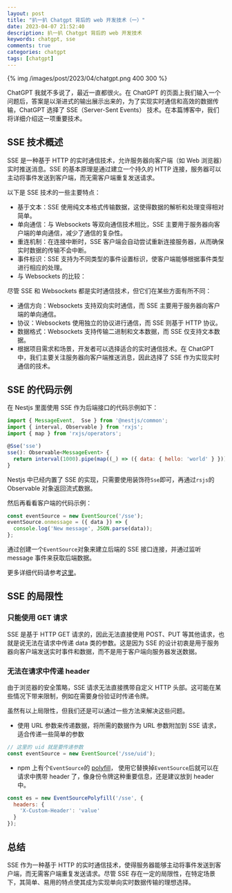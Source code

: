 ```yaml
---
layout: post
title: "扒一扒 Chatgpt 背后的 web 开发技术（一）"
date: 2023-04-07 21:52:40
description: 扒一扒 Chatgpt 背后的 web 开发技术
keywords: chatgpt, sse
comments: true
categories: chatgpt
tags: [chatgpt]
---
```


{% img /images/post/2023/04/chatgpt.png 400 300 %}

ChatGPT 我就不多说了，最近一直都很火。在 ChatGPT 的页面上我们输入一个问题后，答案是以渐进式的输出展示出来的，为了实现实时通信和高效的数据传输，ChatGPT 选择了 SSE（Server-Sent Events） 技术。在本篇博客中，我们将详细介绍这一项重要技术。

<!--more-->

## SSE 技术概述

SSE 是一种基于 HTTP 的实时通信技术，允许服务器向客户端（如 Web 浏览器）实时推送消息。SSE 的基本原理是通过建立一个持久的 HTTP 连接，服务器可以主动将事件发送到客户端，而无需客户端重复发送请求。

以下是 SSE 技术的一些主要特点：

* 基于文本：SSE 使用纯文本格式传输数据，这使得数据的解析和处理变得相对简单。
* 单向通信：与 Websockets 等双向通信技术相比，SSE 主要用于服务器向客户端的单向通信，减少了通信的复杂性。
* 重连机制：在连接中断时，SSE 客户端会自动尝试重新连接服务器，从而确保实时数据的传输不会中断。
* 事件标识：SSE 支持为不同类型的事件设置标识，使客户端能够根据事件类型进行相应的处理。
* 与 Websockets 的比较：

尽管 SSE 和 Websockets 都是实时通信技术，但它们在某些方面有所不同：

* 通信方向：Websockets 支持双向实时通信，而 SSE 主要用于服务器向客户端的单向通信。
* 协议：Websockets 使用独立的协议进行通信，而 SSE 则基于 HTTP 协议。
* 数据格式：Websockets 支持传输二进制和文本数据，而 SSE 仅支持文本数据。
* 根据项目需求和场景，开发者可以选择适合的实时通信技术。在 ChatGPT 中，我们主要关注服务器向客户端推送消息，因此选择了 SSE 作为实现实时通信的技术。

## SSE 的代码示例

在 Nestjs 里面使用 SSE 作为后端接口的代码示例如下：

```js
import { MessageEvent,  Sse } from '@nestjs/common';
import { interval, Observable } from 'rxjs';
import { map } from 'rxjs/operators';

@Sse('sse')
sse(): Observable<MessageEvent> {
  return interval(1000).pipe(map((_) => ({ data: { hello: 'world' } })));
}
```
Nestjs 中已经内置了 SSE 的实现，只需要使用装饰符`Sse`即可，再通过`rsjs`的 Observable 对象返回流式数据。

然后再看看客户端的代码示例：

```js
const eventSource = new EventSource('/sse');
eventSource.onmessage = ({ data }) => {
  console.log('New message', JSON.parse(data));
};
```
通过创建一个`EventSource`对象来建立后端的 SSE 接口连接，并通过监听 message 事件来获取后端数据。

更多详细代码请参考[这里](https://docs.nestjs.com/techniques/server-sent-events)。

## SSE 的局限性

### 只能使用 GET 请求

SSE 是基于 HTTP GET 请求的，因此无法直接使用 POST、PUT 等其他请求，也就是说无法在请求中传递 data 类的参数。这是因为 SSE 的设计初衷是用于服务器向客户端发送实时事件和数据，而不是用于客户端向服务器发送数据。

### 无法在请求中传递 header

由于浏览器的安全策略，SSE 请求无法直接携带自定义 HTTP 头部。这可能在某些情况下带来限制，例如在需要身份验证时传递令牌。

虽然有以上局限性，但我们还是可以通过一些方法来解决这些问题。

* 使用 URL 参数来传递数据，将所需的数据作为 URL 参数附加到 SSE 请求，适合传递一些简单的参数

```js
// 这里的 uid 就是要传递参数
const eventSource = new EventSource('/sse/uid');
```
* npm 上有个`EventSource`的 [polyfill](https://www.npmjs.com/package/event-source-polyfill)， 使用它替换掉`EventSource`后就可以在请求中携带 header 了，像身份令牌这种重要信息，还是建议放到 header 中。

```js
const es = new EventSourcePolyfill('/sse', {
  headers: {
    'X-Custom-Header': 'value'
  }
});
```

## 总结

SSE 作为一种基于 HTTP 的实时通信技术，使得服务器能够主动将事件发送到客户端，而无需客户端重复发送请求。尽管 SSE 存在一定的局限性，在特定场景下，其简单、易用的特点使其成为实现单向实时数据传输的理想选择。


